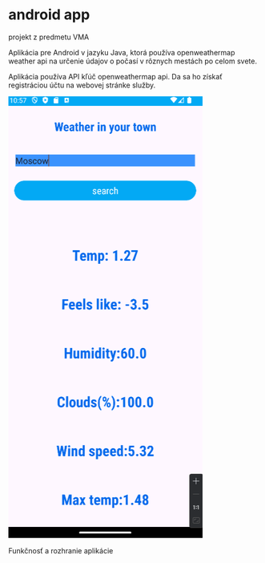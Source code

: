# android app
projekt z predmetu VMA

Aplikácia pre Android v jazyku Java, ktorá používa openweathermap weather api na určenie údajov o počasí v rôznych mestách po celom svete.


Aplikácia používa API kľúč openweathermap api. Da sa ho získať  registráciou účtu na webovej stránke služby.


![](AppScreenshot/screenshotApp.png)


Funkčnosť a rozhranie aplikácie
